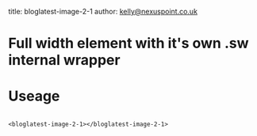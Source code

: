 title:  bloglatest-image-2-1
author: kelly@nexuspoint.co.uk
    
#   Full width element with it's own .sw internal wrapper

#   Useage


```

<bloglatest-image-2-1></bloglatest-image-2-1>

```	